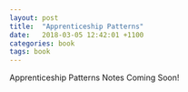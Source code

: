 ```yaml
---
layout: post
title:  "Apprenticeship Patterns"
date:   2018-03-05 12:42:01 +1100
categories: book
tags: book
---
```


Apprenticeship Patterns Notes Coming Soon!
